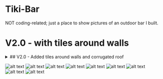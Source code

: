 # Tiki-Bar
NOT coding-related; just a place to show pictures of an outdoor bar I built. 

# V2.0 - with tiles around walls
<details>
  <summary>## V2.0 - Added tiles around walls and corrugated roof</summary>
  ![alt text](IMG_0646-2.jpg "Level 3")
  ![alt text](IMG_0648-2.jpg "Level 3")
  ![alt text](inside_new.png "Level 3")  
</details>



![alt text](DSC_0407.JPG "Level 3")
![alt text](DSC_0408.JPG "Level 3")
![alt text](DSC_0409.JPG "Level 3")
![alt text](DSC_0410.JPG "Level 3")
![alt text](DSC_0412.JPG "Level 3")
![alt text](wood.jpeg "Level 3")
![alt text](interior.jpeg "Level 3")
![alt text](external.jpeg "Level 3")
![alt text](finishedproduct.jpeg "Level 3")
